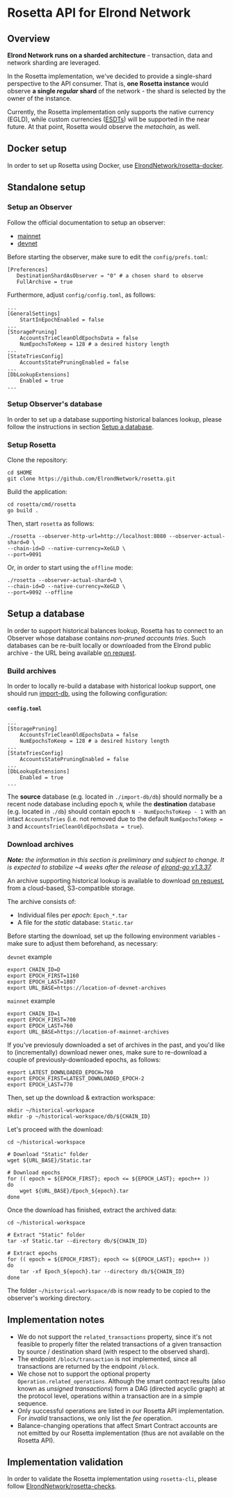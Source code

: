 # Rosetta API for Elrond Network

## Overview

**Elrond Network runs on a sharded architecture** - transaction, data and network sharding are leveraged. 

In the Rosetta implementation, we've decided to provide a single-shard perspective to the API consumer. That is, **one Rosetta instance** would observe **a single _regular_ shard** of the network - the shard is selected by the owner of the instance.

Currently, the Rosetta implementation only supports the native currency (EGLD), while custom currencies ([ESDTs](https://docs.elrond.com/developers/esdt-tokens)) will be supported in the near future. At that point, Rosetta would observe the _metachain_, as well.

## Docker setup

In order to set up Rosetta using Docker, use [ElrondNetwork/rosetta-docker](https://github.com/ElrondNetwork/rosetta-docker).

## Standalone setup

### Setup an Observer

Follow the official documentation to setup an observer:
 - [mainnet](https://docs.elrond.com/validators/mainnet/config-scripts/)
 - [devnet](https://docs.elrond.com/validators/elrond-go-scripts/config-scripts/)

Before starting the observer, make sure to edit the `config/prefs.toml`:

```
[Preferences]
   DestinationShardAsObserver = "0" # a chosen shard to observe
   FullArchive = true
```

Furthermore, adjust `config/config.toml`, as follows:

```
...
[GeneralSettings]
    StartInEpochEnabled = false
...
[StoragePruning]
    AccountsTrieCleanOldEpochsData = false
    NumEpochsToKeep = 128 # a desired history length
...
[StateTriesConfig]
    AccountsStatePruningEnabled = false
...
[DbLookupExtensions]
    Enabled = true
...
```

### Setup Observer's database

In order to set up a database supporting historical balances lookup, please follow the instructions in section [Setup a database](#setup-a-database).

### Setup Rosetta

Clone the repository:

```
cd $HOME
git clone https://github.com/ElrondNetwork/rosetta.git
```

Build the application:

```
cd rosetta/cmd/rosetta
go build .
```

Then, start `rosetta` as follows:

```
./rosetta --observer-http-url=http://localhost:8080 --observer-actual-shard=0 \
--chain-id=D --native-currency=XeGLD \
--port=9091
```

Or, in order to start using the `offline` mode:

```
./rosetta --observer-actual-shard=0 \
--chain-id=D --native-currency=XeGLD \
--port=9092 --offline
```

## Setup a database

In order to support historical balances lookup, Rosetta has to connect to an Observer whose database contains _non-pruned accounts tries_. Such databases can be re-built locally or downloaded from the Elrond public archive - the URL being available [on request](https://t.me/ElrondDevelopers).

### Build archives

In order to locally re-build a database with historical lookup support, one should run [import-db](https://docs.elrond.com/validators/import-db/#docsNav), using the following configuration:

#### `config.toml`
```
...
[StoragePruning]
    AccountsTrieCleanOldEpochsData = false
    NumEpochsToKeep = 128 # a desired history length
...
[StateTriesConfig]
    AccountsStatePruningEnabled = false
...
[DbLookupExtensions]
    Enabled = true
...
```

The **source** database (e.g. located in `./import-db/db`) should normally be a recent node database including epoch `N`, while the **destination** database (e.g. located in `./db`) should contain epoch `N - NumEpochsToKeep - 1` with an intact `AccountsTries` (i.e. not removed due to the default `NumEpochsToKeep = 3` and `AccountsTrieCleanOldEpochsData = true`).

### Download archives

_**Note:** the information in this section is preliminary and subject to change. It is expected to stabilize ~4 weeks after the release of [elrond-go v1.3.37](https://github.com/ElrondNetwork/elrond-go/releases/tag/v1.3.37)._

An archive supporting historical lookup is available to download [on request](https://t.me/ElrondDevelopers), from a cloud-based, S3-compatible storage.

The archive consists of:
 - Individual files per _epoch_: `Epoch_*.tar`
 - A file for the _static_ database: `Static.tar`

Before starting the download, set up the following environment variables - make sure to adjust them beforehand, as necessary:

`devnet` example

```
export CHAIN_ID=D
export EPOCH_FIRST=1160
export EPOCH_LAST=1807
export URL_BASE=https://location-of-devnet-archives
```

`mainnet` example

```
export CHAIN_ID=1
export EPOCH_FIRST=700
export EPOCH_LAST=760
export URL_BASE=https://location-of-mainnet-archives
```

If you've previosuly downloaded a set of archives in the past, and you'd like to (incrementally) download newer ones, make sure to re-download a couple of previously-downloaded epochs, as follows:

```
export LATEST_DOWNLOADED_EPOCH=760
export EPOCH_FIRST=LATEST_DOWNLOADED_EPOCH-2
export EPOCH_LAST=770
```

Then, set up the download & extraction workspace:

```
mkdir ~/historical-workspace
mkdir -p ~/historical-workspace/db/${CHAIN_ID}
```

Let's proceed with the download:

```
cd ~/historical-workspace

# Download "Static" folder
wget ${URL_BASE}/Static.tar

# Download epochs
for (( epoch = ${EPOCH_FIRST}; epoch <= ${EPOCH_LAST}; epoch++ )) 
do 
    wget ${URL_BASE}/Epoch_${epoch}.tar
done
```

Once the download has finished, extract the archived data:

```
cd ~/historical-workspace

# Extract "Static" folder
tar -xf Static.tar --directory db/${CHAIN_ID}

# Extract epochs
for (( epoch = ${EPOCH_FIRST}; epoch <= ${EPOCH_LAST}; epoch++ )) 
do 
    tar -xf Epoch_${epoch}.tar --directory db/${CHAIN_ID}
done
```

The folder `~/historical-workspace/db` is now ready to be copied to the observer's working directory.


## Implementation notes

 - We do not support the `related_transactions` property, since it's not feasible to properly filter the related transactions of a given transaction by source / destination shard (with respect to the observed shard).
 - The endpoint `/block/transaction` is not implemented, since all transactions are returned by the endpoint `/block`.
 - We chose not to support the optional property `Operation.related_operations`. Although the smart contract results (also known as _unsigned transactions_) form a DAG (directed acyclic graph) at the protocol level, operations within a transaction are in a simple sequence.
 - Only successful operations are listed in our Rosetta API implementation. For _invalid_ transactions, we only list the _fee_ operation.
 - Balance-changing operations that affect Smart Contract accounts are not emitted by our Rosetta implementation (thus are not available on the Rosetta API).

## Implementation validation

In order to validate the Rosetta implementation using `rosetta-cli`, please follow [ElrondNetwork/rosetta-checks](https://github.com/ElrondNetwork/rosetta-checks).
